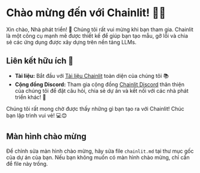 # Chào mừng đến với Chainlit! 🚀🤖

Xin chào, Nhà phát triển! 👋 Chúng tôi rất vui mừng khi bạn tham gia. Chainlit là một công cụ mạnh mẽ được thiết kế để giúp bạn tạo mẫu, gỡ lỗi và chia sẻ các ứng dụng được xây dựng trên nền tảng LLMs.

## Liên kết hữu ích 🔗

- **Tài liệu:** Bắt đầu với [Tài liệu Chainlit](https://docs.chainlit.io) toàn diện của chúng tôi 📚
- **Cộng đồng Discord:** Tham gia cộng đồng [Chainlit Discord](https://discord.gg/k73SQ3FyUh) thân thiện của chúng tôi để đặt câu hỏi, chia sẻ dự án và kết nối với các nhà phát triển khác! 💬

Chúng tôi rất mong chờ được thấy những gì bạn tạo ra với Chainlit! Chúc bạn lập trình vui vẻ! 💻😊

## Màn hình chào mừng

Để chỉnh sửa màn hình chào mừng, hãy sửa file `chainlit.md` tại thư mục gốc của dự án của bạn. Nếu bạn không muốn có màn hình chào mừng, chỉ cần để file này trống.